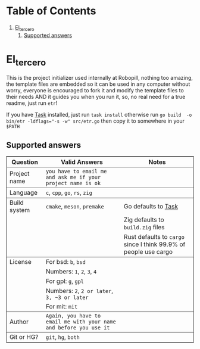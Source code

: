 
# Table of Contents

1.  [El<sub>tercero</sub>](#org4d3f614)
    1.  [Supported answers](#orgcab0b47)



<a id="org4d3f614"></a>

# El<sub>tercero</sub>

This is the project initializer used internally at Robopill,
nothing too amazing, the template files are embedded 
so it can be used in any computer without worry,
everyone is encouraged to fork it 
and modify the template files to their needs
AND it guides you when you run it, so, no real
need for a true readme, just run `etr`!

If you have [Task](https://github.com/go-task/task) installed, just run `task install` otherwise run `go build  -o bin/etr -ldflags="-s -w" src/etr.go` then copy it to somewhere in your `$PATH`


<a id="orgcab0b47"></a>

## Supported answers

<table border="2" cellspacing="0" cellpadding="6" rules="groups" frame="hsides">


<colgroup>
<col  class="org-left" />

<col  class="org-left" />

<col  class="org-left" />
</colgroup>
<thead>
<tr>
<th scope="col" class="org-left">Question</th>
<th scope="col" class="org-left">Valid Answers</th>
<th scope="col" class="org-left">Notes</th>
</tr>
</thead>

<tbody>
<tr>
<td class="org-left">Project name</td>
<td class="org-left"><code>you have to email me and ask me if your project name is ok</code></td>
<td class="org-left">&#xa0;</td>
</tr>
</tbody>

<tbody>
<tr>
<td class="org-left">Language</td>
<td class="org-left"><code>c</code>, <code>cpp</code>, <code>go</code>, <code>rs</code>, <code>zig</code></td>
<td class="org-left">&#xa0;</td>
</tr>
</tbody>

<tbody>
<tr>
<td class="org-left">Build system</td>
<td class="org-left"><code>cmake</code>, <code>meson</code>, <code>premake</code></td>
<td class="org-left">Go defaults to <a href="https://github.com/go-task/task">Task</a></td>
</tr>


<tr>
<td class="org-left">&#xa0;</td>
<td class="org-left">&#xa0;</td>
<td class="org-left">Zig defaults to <code>build.zig</code> files</td>
</tr>


<tr>
<td class="org-left">&#xa0;</td>
<td class="org-left">&#xa0;</td>
<td class="org-left">Rust defaults to <code>cargo</code> since I think 99.9% of people use cargo</td>
</tr>
</tbody>

<tbody>
<tr>
<td class="org-left">License</td>
<td class="org-left">For bsd: <code>b</code>, <code>bsd</code></td>
<td class="org-left">&#xa0;</td>
</tr>


<tr>
<td class="org-left">&#xa0;</td>
<td class="org-left">Numbers: <code>1</code>, <code>2</code>, <code>3</code>, <code>4</code></td>
<td class="org-left">&#xa0;</td>
</tr>


<tr>
<td class="org-left">&#xa0;</td>
<td class="org-left">For gpl: <code>g</code>, <code>gpl</code></td>
<td class="org-left">&#xa0;</td>
</tr>


<tr>
<td class="org-left">&#xa0;</td>
<td class="org-left">Numbers: <code>2</code>, <code>2 or later</code>, <code>3, ~3 or later</code></td>
<td class="org-left">&#xa0;</td>
</tr>


<tr>
<td class="org-left">&#xa0;</td>
<td class="org-left">For mit: <code>mit</code></td>
<td class="org-left">&#xa0;</td>
</tr>
</tbody>

<tbody>
<tr>
<td class="org-left">Author</td>
<td class="org-left"><code>Again, you have to email me with your name and before you use it</code></td>
<td class="org-left">&#xa0;</td>
</tr>
</tbody>

<tbody>
<tr>
<td class="org-left">Git or HG?</td>
<td class="org-left"><code>git</code>, <code>hg</code>, <code>both</code></td>
<td class="org-left">&#xa0;</td>
</tr>
</tbody>
</table>

